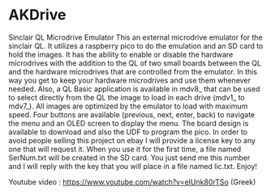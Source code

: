 # AKDrive
Sinclair QL Microdrive Emulator
This an external microdrive emulator for the sinclair QL. It utilizes a raspberry pico to do the emulation and an SD card to hold the images. It has the ability to enable or disable the hardware microdrives with the addition to the QL of two small boards between the QL and the hardware microdrives that are controlled from the emulator. In this way you get to keep your hardware microdrives and use them whenever needed.
Also, a QL Basic application is available in mdv8_ that can be used to select directly from the QL the image to load in each drive (mdv1_ to mdv7_).
All images are optimized by the emulator to load with maximum speed.
Four buttons are available (previous, next, enter, back) to navigate the menu and an OLED screen to display the menu.
The board design is available to download and also the UDF to program the pico. In order to avoid people selling this project on ebay I will provide a license key to any one that will request it. When you use it for the first time, a file named SerNum.txt will be created in the SD card. You just send me this number and I will reply with the key that you will place in a file named lic.txt.
Enjoy!

Youtube video : https://www.youtube.com/watch?v=eIUnk80rTSo (Greek)
